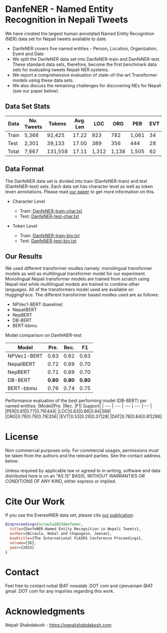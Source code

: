 # DanfeNER - Named Entity Recognition in Nepali Tweets
We have created the largest human annotated Named Entity Recognition (NER) data set for Nepali tweets available to date.

* DanfeNER covers five named entities - Person, Location, Organization, Event and Date
* We split the DanfeNER data set into DanfeNER-train and DanfeNER-test. These standard data sets, therefore, become the first benchmark data sets for evaluating tweets Nepali NER systems.
* We report a comprehensive evaluation of state-of-the-art Transformer models using these data sets.
* We also discuss the remaining challenges for discovering NEs for Nepali (see our paper below).


## Data Set Stats
|Data |No. Tweets |Tokens |Avg. Len | LOC| ORG| PER| EVT| DAT|Total Entities|
| --- | --- | --- | --- | --- | --- | --- | --- | --- | --- |
| Train | 5,366| 92,425| 17.22| 923| 782| 1,061| 34| 663| 3,463|
|Test| 2,301| 39,133| 17.00| 389| 356| 444| 28| 286| 1,503| 
|Total| 7,667| 131,558| 17.11| 1,312| 1,138| 1,505| 62| 949| 4,966|

## Data Format
The DanfeNER data set is divided into train (DanfeNER-train) and test (DanfeNER-test) sets. Each data set has character level as well as token leven annotations. Please read [our paper](https://journals.flvc.org/FLAIRS/article/download/133384/137473) to get more information on this.
* Character Level
    * Train: [DanfeNER-train-char.txt](DanfeNER-train-char.txt)
    * Test:  [DanfeNER-test-char.txt](DanfeNER-train-char.txt)

* Token Level 
    * Train: [DanfeNER-train-bio.txt](DanfeNER-train-bio.txt)
    * Test: [DanfeNER-test-bio.txt](DanfeNER-train-bio.txt)


## Our Results

We used different transformer modles namely: monolingual transformer models as well as multilingual transformer model for our experiment. Monolingual Nepali transformer models are trained from scratch using Nepali text while multilingual models are trained to combine other languages. All of the transformers model used are available on HuggingFace. The different transformer based modles used are as follows:
- NPVec1-BERT (baseline)
- NepaliBERT
- NepBERT
- DB-BERT
- BERT-bbmu

Model comparison on DanfeNER-test

|Model |Pre. |Rec. |F1|
| --- | --- | --- | --- |
|NPVec1-BERT|0.63 |0.62| 0.63|
|NepaliBERT|0.72| 0.69| 0.70|
|NepBERT|0.71 |0.69 |0.70|
|DB-BERT|**0.80** |**0.80** |**0.80**|
|BERT-bbmu|0.76 |0.74 |0.75|


Performance evaluation of the best performing model (DB-BERT) per named entities: 
|Model|Pre. |Rec. |F1| Support|
| --- | --- | --- | --- |--- |
|PER|0.81|0.77|0.79|444|
|LOC|0.83|0.86|0.84|389|
|ORG|0.79|0.79|0.79|356|
|EVT|0.53|0.29|0.37|28|
|DAT|0.78|0.84|0.81|286|


# License 
Non-commercial purposes only. For commercial usages, permissions must be taken from the authors and the relevant parties. See the contact address below. 

Unless required by applicable law or agreed to in writing, software and data distributed here is on an "AS IS" BASIS, WITHOUT WARRANTIES OR CONDITIONS OF ANY KIND, either express or implied.

# Cite Our Work
If you use the EverestNER data set, please cite [our publication](https://journals.flvc.org/FLAIRS/article/download/133384/137473):
```bibtex
@inproceedings{niraula2023danfener,
  title={DanfeNER-Named Entity Recognition in Nepali Tweets},
  author={Niraula, Nobal and Chapagain, Jeevan},
  booktitle={The International FLAIRS Conference Proceedings},
  volume={36},
  year={2023}
}
```

# Contact 
Feel free to contact nobal @AT nowalab .DOT com and cjeevaniam @AT gmail .DOT com for any inquiries regarding this work.

# Acknowledgments
Nepali Shabdakosh - https://nepalishabdakosh.com 
